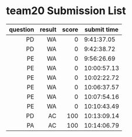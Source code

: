 # team20 Submission List
question | result | score | submit time
----:|----:|-----:|-----
PD | WA | 0 |  9:41:37.05 
PD | WA | 0 |  9:42:38.72 
PE | WA | 0 |  9:56:26.69 
PE | WA | 0 | 10:00:57.13 
PE | WA | 0 | 10:02:22.72 
PE | WA | 0 | 10:06:37.57 
PE | WA | 0 | 10:07:54.16 
PE | WA | 0 | 10:10:43.49 
PD | AC | 100 | 10:13:09.14 
PA | AC | 100 | 10:14:06.79 
